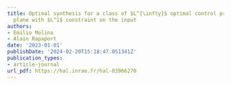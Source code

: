```yaml
---
title: Optimal synthesis for a class of $L^{\infty}$ optimal control problems in the
  plane with $L^1$ constraint on the input
authors:
- Emilio Molina
- Alain Rapaport
date: '2023-01-01'
publishDate: '2024-02-20T15:18:47.051341Z'
publication_types:
- article-journal
url_pdf: https://hal.inrae.fr/hal-03966270
---
```

